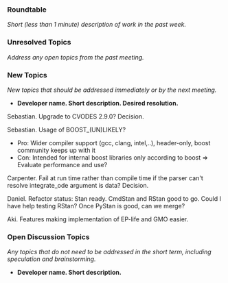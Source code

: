 ### Roundtable
_Short (less than 1 minute) description of work in the past week._

### Unresolved Topics
_Address any open topics from the past meeting._

### New Topics
_New topics that should be addressed immediately or by the next
meeting._

* __Developer name.  Short description.  Desired resolution.__

Sebastian. Upgrade to CVODES 2.9.0? Decision.

Sebastian. Usage of BOOST_(UN)LIKELY?
   * Pro: Wider compiler support (gcc, clang, intel,..), header-only, boost community keeps up with it
   * Con: Intended for internal boost libraries only according to boost
   => Evaluate performance and use?

Carpenter.  Fail at run time rather than compile time if the parser can't resolve integrate_ode argument is data?  Decision.

Daniel.     Refactor status: Stan ready. CmdStan and RStan good to go. Could I have help testing RStan? Once PyStan is good, can we merge?

Aki. Features making implementation of EP-life and GMO easier.


### Open Discussion Topics
_Any topics that do not need to be addressed in the short term,
including speculation and brainstorming._

* __Developer name.  Short description.__